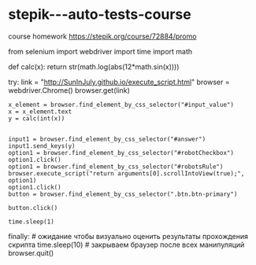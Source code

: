 # stepik---auto-tests-course
course homework
https://stepik.org/course/72884/promo

from selenium import webdriver
import time
import math


def calc(x):
    return str(math.log(abs(12*math.sin(x))))

try:
    link = "http://SunInJuly.github.io/execute_script.html"
    browser = webdriver.Chrome()
    browser.get(link)

    x_element = browser.find_element_by_css_selector("#input_value")
    x = x_element.text
    y = calc(int(x))


    input1 = browser.find_element_by_css_selector("#answer")
    input1.send_keys(y)
    option1 = browser.find_element_by_css_selector("#robotCheckbox")
    option1.click()
    option1 = browser.find_element_by_css_selector("#robotsRule")
    browser.execute_script("return arguments[0].scrollIntoView(true);", option1)
    option1.click()
    button = browser.find_element_by_css_selector(".btn.btn-primary")

    button.click()

    time.sleep(1)

finally:
    # ожидание чтобы визуально оценить результаты прохождения скрипта
    time.sleep(10)
    # закрываем браузер после всех манипуляций
    browser.quit()
